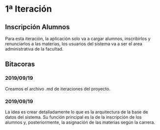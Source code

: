 # 1ª Iteración

## Inscripción Alumnos

Para esta iteraciòn, la aplicaciòn solo va a cargar alumnos, inscribirlos y renunciarlos a las materias, los usuarios del sistema va a ser el area administrativa de la facultad.

## Bitacoras

### 2019/09/19

Creamos el archivo .md de iteraciones del proyecto.

### 2019/09/19

La idea es crear detalladamente lo que es la arquitectura de la base de datos del sistema. Su función principal es la de la inscripción de los alumnos y, posteriormente, la asignación de las materias según la carrera.







